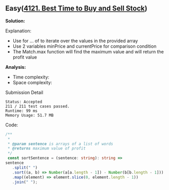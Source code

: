 ## Easy([4121. Best Time to Buy and Sell Stock](https://leetcode.com/problems/best-time-to-buy-and-sell-stock/))

**Solution:**

Explanation:

- Use for ... of to iterate over the values ​​in the provided array
- Use 2 variables minPrice and currentPrice for comparison condition
- The Match.max function will find the maximum value and will return the profit value

**Analysis:**

- Time complexity:
- Space complexity:

Submission Detail

```
Status: Accepted
211 / 211 test cases passed.
Runtime: 99 ms
Memory Usage: 51.7 MB
```

Code:

```TypeScript
/**
 *
 * @param sentence is arrays of a list of words
 * @returns maximum value of profit
 */
 const sortSentence = (sentence: string): string =>
sentence
   .split(" ")
   .sort((a, b) => Number(a[a.length - 1]) - Number(b[b.length - 1]))
   .map((element) => element.slice(0, element.length - 1))
   .join(" ");

```

